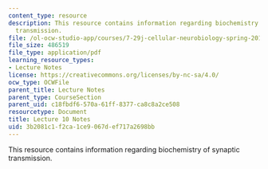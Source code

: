 ```yaml
---
content_type: resource
description: This resource contains information regarding biochemistry of synaptic
  transmission.
file: /ol-ocw-studio-app/courses/7-29j-cellular-neurobiology-spring-2012/3b2081c1f2ca1ce9067def717a2698bb_MIT7_29JS12_lecture10.pdf
file_size: 486519
file_type: application/pdf
learning_resource_types:
- Lecture Notes
license: https://creativecommons.org/licenses/by-nc-sa/4.0/
ocw_type: OCWFile
parent_title: Lecture Notes
parent_type: CourseSection
parent_uid: c18fbdf6-570a-61ff-8377-ca8c8a2ce508
resourcetype: Document
title: Lecture 10 Notes
uid: 3b2081c1-f2ca-1ce9-067d-ef717a2698bb
---
```

This resource contains information regarding biochemistry of synaptic transmission.